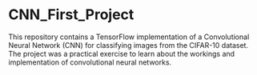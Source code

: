# CNN_First_Project
This repository contains a TensorFlow implementation of a Convolutional Neural Network (CNN) for classifying images from the CIFAR-10 dataset. The project was a practical exercise to learn about the workings and implementation of convolutional neural networks.
